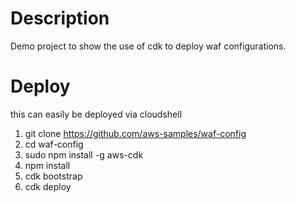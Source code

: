 # Description
Demo project to show the use of cdk to deploy waf configurations.

# Deploy
this can easily be deployed via cloudshell

1. git clone https://github.com/aws-samples/waf-config
2. cd waf-config
3. sudo npm install -g aws-cdk
4. npm install
5. cdk bootstrap
6. cdk deploy 
